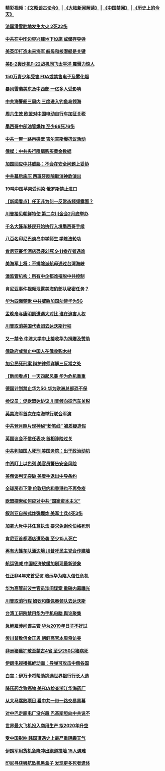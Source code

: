 #### 精彩视频：[《文昭谈古论今》](https://github.com/gfw-breaker/wenzhao/blob/master/README.md?t=01201831) | [《大陆新闻解读》](https://github.com/gfw-breaker/ntdtv-comedy/blob/master/README.md?t=01201831) | [《中国禁闻》](https://github.com/gfw-breaker/ntdtv-news/blob/master/README.md?t=01201831) | [《历史上的今天》](https://github.com/gfw-breaker/today-in-history/blob/master/README.md?t=01201831) 

#### [法国滑雪胜地发生大火 2死22伤](../pages/nsc418/n10989566.md?t=01201831) 

#### [中共在中印边界兴建地下设施 或储存导弹](../pages/nsc418/n10988979.md?t=01201831) 

#### [美英印打造未来海军 航母和核潜艇是关键](../pages/nsc418/n10940648.md?t=01201831) 

#### [美B-2轰炸机F-22战机同飞太平洋 震慑力惊人](../pages/nsc418/n10988582.md?t=01201831) 

#### [150万青少年受害 FDA或禁售电子及雾化烟](../pages/nsc418/n10988186.md?t=01201831) 

#### [暴风雪袭美东及中西部 一亿多人受影响](../pages/nsc418/n10988131.md?t=01201831) 

#### [中共海警船三周内 三度进入钓鱼岛领海](../pages/nsc418/n10987956.md?t=01201831) 

#### [周六生效 欧盟对中国电动自行车加征关税](../pages/nsc418/n10987637.md?t=01201831) 

#### [墨西哥中部油管爆炸 至少66死76伤](../pages/nsc418/n10986971.md?t=01201831) 

#### [中共一带一路再碰壁 吉尔吉斯爆抗议活动](../pages/nsc418/n10986292.md?t=01201831) 

#### [俄媒：中共央行隐瞒购买黄金数据](../pages/nsc418/n10986524.md?t=01201831) 

#### [加国回应中共威胁：不会在安全问题上妥协](../pages/nsc418/n10986394.md?t=01201831) 

#### [中共幕后施压 西班牙剧院取消神韵演出](../pages/nsc418/n10986035.md?t=01201831) 

#### [19吨中国苹果受污染 俄罗斯禁止进口](../pages/nsc418/n10986333.md?t=01201831) 

#### [【新闻看点】任正非为何一反常态频频露面？](../pages/nsc418/n10986037.md?t=01201831) 

#### [川普接见朝鲜特使 第二次川金会2月底举办](../pages/nsc418/n10986216.md?t=01201831) 

#### [千名大篷车移民开始执行入境墨西哥手续](../pages/nsc418/n10986204.md?t=01201831) 

#### [八百名印尼巴淡岛中学师生 学炼法轮功](../pages/nsc418/n10985542.md?t=01201831) 

#### [肯尼亚豪华酒店恐袭21死 9·11幸存者遇难](../pages/nsc418/n10985445.md?t=01201831) 

#### [美海军上将：不排除派航母通过台湾海峡](../pages/nsc418/n10984943.md?t=01201831) 

#### [澳监管机构：所有中企都难摆脱中共控制](../pages/nsc418/n10983591.md?t=01201831) 

#### [肯尼亚事件视频泄露美海豹部队秘密任务？](../pages/nsc418/n10984543.md?t=01201831) 

#### [华为四面楚歌 中共威胁加国勿禁华为5G](../pages/nsc418/n10983787.md?t=01201831) 

#### [孟晚舟与康明凯遭遇大对比 谁在迫害人权](../pages/nsc418/n10983804.md?t=01201831) 

#### [川普取消美国代表团去达沃斯行程](../pages/nsc418/n10983718.md?t=01201831) 

#### [又一禁令 牛津大学中止接收华为捐赠及赞助](../pages/nsc418/n10983708.md?t=01201831) 

#### [俄政府或禁止中国人在俄收购木材](../pages/nsc418/n10983547.md?t=01201831) 

#### [加公民死刑案 辩护律师详解三反常之处](../pages/nsc418/n10983300.md?t=01201831) 

#### [【新闻看点】一天四起风暴 华为危机重重](../pages/nsc418/n10983081.md?t=01201831) 

#### [德国计划禁止华为5G 华为欧洲总部恐不保](../pages/nsc418/n10982951.md?t=01201831) 

#### [参议员：促欧盟达协议 川普倾向征汽车关税](../pages/nsc418/n10982456.md?t=01201831) 

#### [英美海军首次在南海举行联合军演](../pages/nsc418/n10981956.md?t=01201831) 

#### [中共登月照片现神秘“粉笔线” 被质疑造假](../pages/nsc418/n10980652.md?t=01201831) 

#### [英国议会不信任表决 首相涉险过关](../pages/nsc418/n10980536.md?t=01201831) 

#### [中共判加国人死刑 美国务院：出于政治动机](../pages/nsc418/n10980469.md?t=01201831) 

#### [中资盯上以色列 美官员警告安全风险](../pages/nsc418/n10980214.md?t=01201831) 

#### [美俄谈判无突破 美着手退出中导条约](../pages/nsc418/n10980207.md?t=01201831) 

#### [全球房市下滑 伦敦纽约和香港也不再免疫](../pages/nsc418/n10979837.md?t=01201831) 

#### [欧盟探索如何应对中共“国家资本主义”](../pages/nsc418/n10979979.md?t=01201831) 

#### [叙利亚自杀式炸弹爆炸 美军士兵4死3伤](../pages/nsc418/n10979913.md?t=01201831) 

#### [加拿大斥中共任意执法 要求免谢伦伯格死刑](../pages/nsc418/n10979429.md?t=01201831) 

#### [肯尼亚首都酒店遭恐袭 至少15人死亡](../pages/nsc418/n10978342.md?t=01201831) 

#### [再有大篷车队涌边境 川普吁民主党合作建墙](../pages/nsc418/n10978161.md?t=01201831) 

#### [航运锐减 中国经济放缓加剧现最新迹象](../pages/nsc418/n10978088.md?t=01201831) 

#### [任正非4年来首受访 暗示华为陷入信任危机](../pages/nsc418/n10977688.md?t=01201831) 

#### [华为高管前波兰官员涉间谍案 重磅内幕曝光](../pages/nsc418/n10978092.md?t=01201831) 

#### [川普取消行程 姆钦和蓬佩奥领队去达沃斯](../pages/nsc418/n10977828.md?t=01201831) 

#### [台湾工研院禁用华为手机电脑 舆论聚集](../pages/nsc418/n10977350.md?t=01201831) 

#### [急解雇涉间谍主管 华为2019年日子不好过](../pages/nsc418/n10976038.md?t=01201831) 

#### [传川普致信金正恩 朝鲜高官本周将访美](../pages/nsc418/n10976756.md?t=01201831) 

#### [非洲猪瘟扩散至蒙古4省 至少250只猪病死](../pages/nsc418/n10976120.md?t=01201831) 

#### [伊朗电视播挑衅动画：导弹可攻击中俄各国](../pages/nsc418/n10976504.md?t=01201831) 

#### [白宫：伊万卡将帮助挑选世界银行行长人选](../pages/nsc418/n10976053.md?t=01201831) 

#### [降压药含致癌物 美FDA检查浙江华海药厂](../pages/nsc418/n10975949.md?t=01201831) 

#### [从大马腐败项目 看中共一带一路交易黑幕](../pages/nsc418/n10975091.md?t=01201831) 

#### [对中巴走廊电厂没兴趣 巴基斯坦向中共说不](../pages/nsc418/n10975898.md?t=01201831) 

#### [世界最大飞机投入商用生产 拟2020年升空](../pages/nsc418/n10975188.md?t=01201831) 

#### [受中国影响 韩国遭遇史上最严重阴霾天气](../pages/nsc418/n10974564.md?t=01201831) 

#### [伊朗军用货机急降冲出跑道撞墙 15人遇难](../pages/nsc418/n10974806.md?t=01201831) 

#### [印尼寻获狮航坠机黑盒子 发现更多死者遗体](../pages/nsc418/n10974514.md?t=01201831) 


